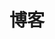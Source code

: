 ---
home: true
layout: BlogHome
icon: home
title: 博客
heroImage: /wehcoder.jpg
bgImage: /blog-bg.svg
bgImageDark: /blog-bg-dark.svg
heroText: 小魏的技术博客
heroFullScreen: false
tagline: 文章通俗易懂，马上学习。
projects:
  - icon: link
    name: Java学习指南
    desc: Java初学者必学
    link: /java/

  - icon: article
    name: CSDN博客
    desc: 小魏分享的技术知识
    link: https://blog.csdn.net/IT_WEH_coder

  - icon: link
    name: git基本命令
    desc: 程序员必需掌握的命令
    link: /git/

  - icon: friend
    name: LeetCode刷题算法分析
    desc: 逻辑算法分析
    link: /algorithm/leetcode/leetcode-01.md
---